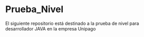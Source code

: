 # Prueba_Nivel
El siguiente repositorio está destinado a la prueba de nivel para desarrollador JAVA en la empresa Unipago
